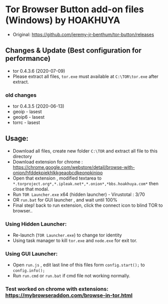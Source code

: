 # Tor Browser Button add-on files (Windows) by HOAKHUYA
- Original: https://github.com/jeremy-jr-benthum/tor-button/releases 
## Changes & Update (Best configuration for performance)
- tor 0.4.3.6 (2020-07-09)
- Please extract all files, `tor.exe` must available at `C:\TOR\tor.exe` after extract.
### old changes
- tor 0.4.3.5 (2020-06-13)
- geoip - lasest
- geoip6 - lasest
- torrc - lasest
## Usage:
- Download all files, create new folder `C:\TOR` and extract all file to this directory
- Download extension for chrome : https://chrome.google.com/webstore/detail/browse-with-onion/hfddekpiekhlkkgeaobcdkeonpkinipo
- Open that extension , modified textarea to `*.torproject.org*,*.ipleak.net*,*.onion*,*bbs.hoakhuya.com*` then close that modal.
- Run `TOR Launcher.exe` x64 (hidden launcher) - Virustotal : 3/70
- OR `run.bat` for GUI launcher , and wait until 100% 
- Final step! back to run extension, click the connect icon to blind TOR to browser..
### Using Hidden Launcher: 
- Re-launch (`TOR Launcher.exe`) to change tor identity
- Using task manager to kill `tor.exe` and `node.exe` for exit tor.
### Using GUI Launcher:
- Open `run.js` , edit last line of this files form `config.start();`  to `config.info();`
- Run `run.cmd` or `run.bat` if cmd file not working normally.
### Test worked on chrome with extensions: https://mybrowseraddon.com/browse-in-tor.html

